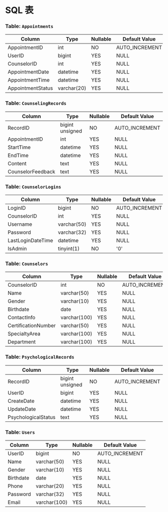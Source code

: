 # SQL 表

### Table: `Appointments`

| Column             | Type         | Nullable | Default Value  |
|--------------------|--------------|----------|----------------|
| AppointmentID      | int          | NO       | AUTO_INCREMENT |
| UserID             | bigint       | YES      | NULL           |
| CounselorID        | int          | YES      | NULL           |
| AppointmentDate    | datetime     | YES      | NULL           |
| AppointmentTime    | datetime     | YES      | NULL           |
| AppointmentStatus  | varchar(20)  | YES      | NULL           |

### Table: `CounselingRecords`

| Column            | Type           | Nullable | Default Value |
|-------------------|----------------|----------|---------------|
| RecordID          | bigint unsigned| NO       | AUTO_INCREMENT|
| AppointmentID     | int            | YES      | NULL          |
| StartTime         | datetime       | YES      | NULL          |
| EndTime           | datetime       | YES      | NULL          |
| Content           | text           | YES      | NULL          |
| CounselorFeedback | text           | YES      | NULL          |

### Table: `CounselorLogins`

| Column            | Type           | Nullable | Default Value  |
|-------------------|----------------|----------|----------------|
| LoginID           | bigint         | NO       | AUTO_INCREMENT |
| CounselorID       | int            | YES      | NULL           |
| Username          | varchar(50)    | YES      | NULL           |
| Password          | varchar(32)    | YES      | NULL           |
| LastLoginDateTime | datetime       | YES      | NULL           |
| IsAdmin           | tinyint(1)     | NO       | '0'            |

### Table: `Counselors`

| Column              | Type          | Nullable | Default Value    |
|---------------------|---------------|----------|------------------|
| CounselorID         | int           | NO       | AUTO_INCREMENT   |
| Name                | varchar(50)   | YES      | NULL             |
| Gender              | varchar(10)   | YES      | NULL             |
| Birthdate           | date          | YES      | NULL             |
| ContactInfo         | varchar(100)  | YES      | NULL             |
| CertificationNumber | varchar(50)   | YES      | NULL             |
| SpecialtyArea       | varchar(100)  | YES      | NULL             |
| Department          | varchar(100)  | YES      | NULL             |

### Table: `PsychologicalRecords`

| Column               | Type           | Nullable | Default Value  |
|----------------------|----------------|----------|----------------|
| RecordID             | bigint unsigned| NO       | AUTO_INCREMENT |
| UserID               | bigint         | YES      | NULL           |
| CreateDate           | datetime       | YES      | NULL           |
| UpdateDate           | datetime       | YES      | NULL           |
| PsychologicalStatus  | text           | YES      | NULL           |

### Table: `Users`

| Column      | Type          | Nullable | Default Value    |
|-------------|---------------|----------|------------------|
| UserID      | bigint        | NO       | AUTO_INCREMENT   |
| Name        | varchar(50)   | YES      | NULL             |
| Gender      | varchar(10)   | YES      | NULL             |
| Birthdate   | date          | YES      | NULL             |
| Phone       | varchar(20)   | YES      | NULL             |
| Password    | varchar(32)   | YES      | NULL             |
| Email       | varchar(100)  | YES      | NULL             |
